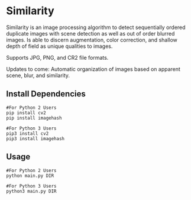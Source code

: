 # Similarity
Similarity is an image processing algorithm to detect sequentially ordered duplicate images with scene detection as well as out of order blurred images. Is able to discern augmentation, color correction, and shallow depth of field as unique qualities to images.

Supports JPG, PNG, and CR2 file formats.

Updates to come: Automatic organization of images based on apparent scene, blur, and similarity.

## Install Dependencies

```
#For Python 2 Users
pip install cv2
pip install imagehash

#For Python 3 Users
pip3 install cv2
pip3 install imagehash
```

## Usage

```
#For Python 2 Users
python main.py DIR

#For Python 3 Users
python3 main.py DIR
```
